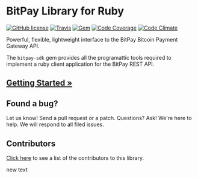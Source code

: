 # BitPay Library for Ruby 

[![GitHub license](https://img.shields.io/badge/license-MIT-blue.svg?style=flat-square)](https://raw.githubusercontent.com/bitpay/ruby-client/master/LICENSE.md)
[![Travis](https://img.shields.io/travis/bitpay/ruby-client.svg?style=flat-square)](https://travis-ci.org/bitpay/ruby-client)
[![Gem](https://img.shields.io/gem/v/bitpay-sdk.svg?style=flat-square)](https://rubygems.org/gems/bitpay-sdk)
[![Code Coverage](https://img.shields.io/coveralls/bitpay/ruby-client.svg?style=flat-square)](https://coveralls.io/r/bitpay/ruby-client?branch=master)
[![Code Climate](https://img.shields.io/codeclimate/github/bitpay/ruby-client.svg?style=flat-square)](https://codeclimate.com/github/bitpay/ruby-client)

Powerful, flexible, lightweight interface to the BitPay Bitcoin Payment Gateway API.

The `bitpay-sdk` gem provides all the programattic tools required to implement a ruby client application for the BitPay REST API.

## [Getting Started &raquo;](https://github.com/bitpay/ruby-client/blob/master/GUIDE.md)

## Found a bug?
Let us know! Send a pull request or a patch. Questions? Ask! We're here to help. We will respond to all filed issues.

## Contributors
[Click here](https://github.com/bitpay/ruby-client/graphs/contributors) to see a list of the contributors to this library.

new text